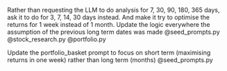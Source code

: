 Rather than requesting the LLM to do analysis for 7, 30, 90, 180, 365 days, ask it to do for 3, 7, 14, 30 days instead. And make it try to optimise the returns for 1 week instead of 1 month. Update the logic everywhere the assumption of the previous long term dates was made @seed_prompts.py @stock_research.py @portfolio.py

Update the portfolio_basket prompt to focus on short term (maximising returns in one week) rather than long term (months) @seed_prompts.py 

